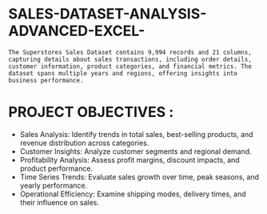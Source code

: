 # SALES-DATASET-ANALYSIS-ADVANCED-EXCEL-

    The Superstores Sales Dataset contains 9,994 records and 21 columns, capturing details about sales transactions, including order details, customer information, product categories, and financial metrics. The dataset spans multiple years and regions, offering insights into business performance.

# PROJECT OBJECTIVES :
*  Sales Analysis: Identify trends in total sales, best-selling products, and revenue distribution across categories.
* Customer Insights: Analyze customer segments and regional demand.
* Profitability Analysis: Assess profit margins, discount impacts, and product performance.
* Time Series Trends: Evaluate sales growth over time, peak seasons, and yearly performance.
* Operational Efficiency: Examine shipping modes, delivery times, and their influence on sales.
